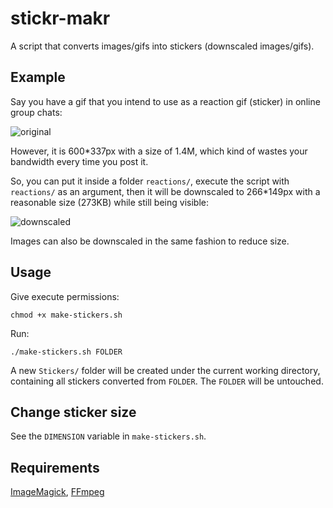 # stickr-makr

A script that converts images/gifs into stickers (downscaled images/gifs).

## Example

Say you have a gif that you intend to use as a reaction gif (sticker) in online group chats:

![original](https://i.imgur.com/zcwHNQC.gif)

However, it is 600*337px with a size of 1.4M, which kind of wastes your bandwidth every time you post it.

So, you can put it inside a folder `reactions/`, execute the script with `reactions/` as an argument, then it will be downscaled to 266*149px with a reasonable size (273KB) while still being visible:

![downscaled](https://i.imgur.com/n1Q4hXG.gif)

Images can also be downscaled in the same fashion to reduce size.

## Usage

Give execute permissions:

```shell
chmod +x make-stickers.sh
```

Run:

```shell
./make-stickers.sh FOLDER
```

A new `Stickers/` folder will be created under the current working directory, containing all stickers converted from `FOLDER`. The `FOLDER` will be untouched.

## Change sticker size

See the `DIMENSION` variable in `make-stickers.sh`.

## Requirements

[ImageMagick](https://imagemagick.org/), [FFmpeg](https://ffmpeg.org/)
